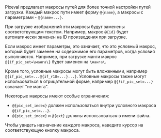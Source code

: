 Pixeval предлагает макросы путей для более точной настройки путей загрузки.
Каждый макрос пути имеет форму `@{name}`, а макросы с параметрами - `@{name=...}`.

При загрузке изображений эти макросы будут заменены соответствующим текстом. Например, макрос `@{id}` будет автоматически заменен на ID произведения при загрузке.

Если макрос имеет параметры, это означает, что это условный макрос, который будет заменен на содержимое его параметров, когда условия выполняются. 
Например, при загрузке манги макрос `@{if_pic_set=\манга\}` будет заменен на `\манга\`.

Кроме того, условные макросы могут быть вложенными, например `@{if_pic_set=...@{if_r18=...}...}`.
Условные макросы также могут использоваться в отрицательной форме, например `@{!if_pic_set=...}` означает "не манга".

Некоторые макросы имеют особые ограничения:
- `@{pic_set_index}` должен использоваться внутри условного макроса `@{if_pic_set=...}`.
- `@{pic_set_index}` и `@{ext}` должны использоваться в имени файла.

Чтобы увидеть назначение каждого макроса, наведите курсор на соответствующую кнопку макроса.
